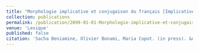 ```yaml
---
title: "Morphologie implicative et conjugaison du français [Implicative morphology and French conjugation]"
collection: publications
permalink: /publication/2099-01-01-Morphologie-implicative-et-conjugaison-du-franais-
venue: 'Lexique'
published: false
citation: 'Sacha Beniamine, Olivier Bonami, Maria Copot. (in press). &quot;Morphologie implicative et conjugaison du français [Implicative morphology and French conjugation]&quot;. <i>Lexique</i>.'
---
```



